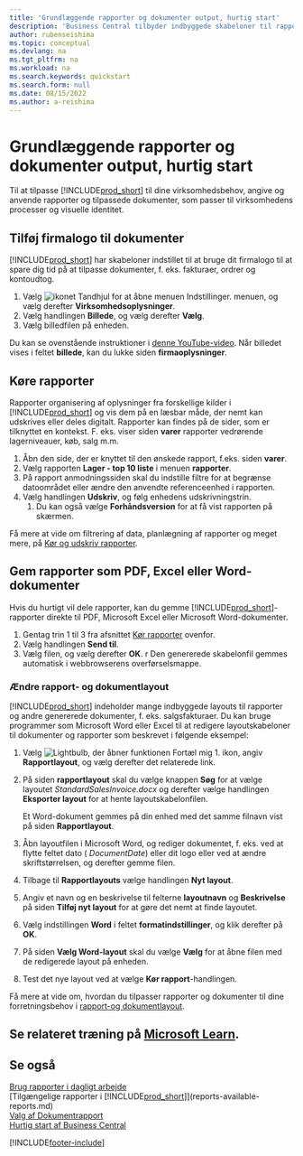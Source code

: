 ```yaml
---
title: 'Grundlæggende rapporter og dokumenter output, hurtig start'
description: 'Business Central tilbyder indbyggede skabeloner til rapporter og dokumenter, hvor det er nødvendigt med mange muligheder for at tilpasse dem til virksomhedens behov.'
author: rubenseishima
ms.topic: conceptual
ms.devlang: na
ms.tgt_pltfrm: na
ms.workload: na
ms.search.keywords: quickstart
ms.search.form: null
ms.date: 08/15/2022
ms.author: a-reishima
---
```


# <a name="basic-reports-and-documents-output-quick-start"></a><a name="basic-reports-and-documents-output-quick-start"></a><a name="basic-reports-and-documents-output-quick-start"></a>Grundlæggende rapporter og dokumenter output, hurtig start

Til at tilpasse [!INCLUDE[prod_short](includes/prod_short.md)] til dine virksomhedsbehov, angive og anvende rapporter og tilpassede dokumenter, som passer til virksomhedens processer og visuelle identitet.

## <a name="add-your-company-logo-to-documents"></a><a name="add-your-company-logo-to-documents"></a><a name="add-your-company-logo-to-documents"></a>Tilføj firmalogo til dokumenter

[!INCLUDE[prod_short](includes/prod_short.md)] har skabeloner indstillet til at bruge dit firmalogo til at spare dig tid på at tilpasse dokumenter, f. eks. fakturaer, ordrer og kontoudtog.

1. Vælg ![ikonet Tandhjul for at åbne menuen Indstillinger.](media/ui-experience/settings_icon_small.png) menuen, og vælg derefter **Virksomhedsoplysninger**.
2. Vælg handlingen **Billede**, og vælg derefter **Vælg**.
3. Vælg billedfilen på enheden.

Du kan se ovenstående instruktioner i [denne YouTube-video](https://www.youtube.com/watch?v=AatXbKF1NGg). Når billedet vises i feltet **billede**, kan du lukke siden **firmaoplysninger**.

## <a name="run-reports"></a><a name="run-reports"></a><a name="run-reports"></a>Køre rapporter

Rapporter organisering af oplysninger fra forskellige kilder i [!INCLUDE[prod_short](includes/prod_short.md)] og vis dem på en læsbar måde, der nemt kan udskrives eller deles digitalt. Rapporter kan findes på de sider, som er tilknyttet en kontekst. F. eks. viser siden **varer** rapporter vedrørende lagerniveauer, køb, salg m.m.

1. Åbn den side, der er knyttet til den ønskede rapport, f.eks. siden **varer**.
2. Vælg rapporten **Lager - top 10 liste** i menuen **rapporter**.
3. På rapport anmodningssiden skal du indstille filtre for at begrænse datoområdet eller ændre den anvendte referenceenhed i rapporten.
4. Vælg handlingen **Udskriv**, og følg enhedens udskrivningstrin.
    1. Du kan også vælge **Forhåndsversion** for at få vist rapporten på skærmen.

Få mere at vide om filtrering af data, planlægning af rapporter og meget mere, på [Kør og udskriv rapporter](ui-work-report.md).

## <a name="save-reports-as-pdf-excel-or-word-documents"></a><a name="save-reports-as-pdf-excel-or-word-documents"></a><a name="save-reports-as-pdf-excel-or-word-documents"></a>Gem rapporter som PDF, Excel eller Word-dokumenter

Hvis du hurtigt vil dele rapporter, kan du gemme [!INCLUDE[prod_short](includes/prod_short.md)]-rapporter direkte til PDF, Microsoft Excel eller Microsoft Word-dokumenter.

1. Gentag trin 1 til 3 fra afsnittet [Kør rapporter](#run-reports) ovenfor.
2. Vælg handlingen **Send til**.
3. Vælg filen, og vælg derefter **OK**.
r Den genererede skabelonfil gemmes automatisk i webbrowserens overførselsmappe.

### <a name="change-report-and-document-layouts"></a><a name="change-report-and-document-layouts"></a><a name="change-report-and-document-layouts"></a>Ændre rapport- og dokumentlayout

[!INCLUDE[prod_short](includes/prod_short.md)] indeholder mange indbyggede layouts til rapporter og andre genererede dokumenter, f. eks. salgsfakturaer. Du kan bruge programmer som Microsoft Word eller Excel til at redigere layoutskabeloner til dokumenter og rapporter som beskrevet i følgende eksempel:

1. Vælg ![Lightbulb, der åbner funktionen Fortæl mig 1.](media/ui-search/search_small.png "Fortæl mig, hvad du vil foretage dig") ikon, angiv **Rapportlayout**, og vælg derefter det relaterede link.
2. På siden **rapportlayout** skal du vælge knappen **Søg** for at vælge layoutet *StandardSalesInvoice.docx* og derefter vælge handlingen **Eksporter layout** for at hente layoutskabelonfilen.

    Et Word-dokument gemmes på din enhed med det samme filnavn vist på siden **Rapportlayout**.
3. Åbn layoutfilen i Microsoft Word, og rediger dokumentet, f. eks. ved at flytte feltet dato ( *DocumentDate*) eller dit logo eller ved at ændre skriftstørrelsen, og derefter gemme filen.
4. Tilbage til **Rapportlayouts** vælge handlingen **Nyt layout**.
5. Angiv et navn og en beskrivelse til felterne **layoutnavn** og **Beskrivelse** på siden **Tilføj nyt layout** for at gøre det nemt at finde layoutet.
6. Vælg indstillingen **Word** i feltet **formatindstillinger**, og klik derefter på **OK**.
7. På siden **Vælg Word-layout** skal du vælge **Vælg** for at åbne filen med de redigerede layout på enheden.
8. Test det nye layout ved at vælge **Kør rapport**-handlingen.

Få mere at vide om, hvordan du tilpasser rapporter og dokumenter til dine forretningsbehov i [rapport-og dokumentlayout](ui-manage-report-layouts.md).

## <a name="see-related-training-at-microsoft-learn"></a><a name="see-related-training-at-microsoft-learn"></a><a name="see-related-training-at-microsoft-learn"></a>Se relateret træning på [Microsoft Learn](/learn/modules/work-with-reports/).

## <a name="see-also"></a><a name="see-also"></a><a name="see-also"></a>Se også

[Brug rapporter i dagligt arbejde](reports-use-reports.md)  
[Tilgængelige rapporter i [!INCLUDE[prod_short](includes/prod_short.md)]](reports-available-reports.md)  
[Valg af Dokumentrapport](across-report-selections.md)  
[Hurtig start af Business Central](quick-start-business-central.md)  

[!INCLUDE[footer-include](includes/footer-banner.md)]
